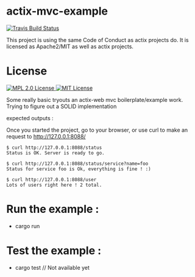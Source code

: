 # actix-mvc-example

  <a href="https://travis-ci.org/o0Ignition0o/actix-mvc-example">
      <img src="https://img.shields.io/travis/o0Ignition0o/actix-mvc-example/master.svg" alt="Travis Build Status">
  </a>


This project is using the same Code of Conduct as actix projects do.
It is licensed as Apache2/MIT as well as actix projects.
# License
<p>
  <a href="LICENSE-APACHE">
    <img
    src="https://img.shields.io/badge/license-apache2-green.svg" alt="MPL 2.0 License">
  </a>
  <a href="LICENSE-MIT">
    <img
    src="https://img.shields.io/badge/license-mit-blue.svg" alt="MIT License">
  </a>
</p>


Some really basic tryouts an actix-web mvc boilerplate/example work. Trying to figure out a SOLID implementation

expected outputs : 

Once you started the project, go to your browser, or use curl to make an request to http://127.0.0.1:8088/

```
$ curl http://127.0.0.1:8088/status                      
Status is OK. Server is ready to go.

$ curl http://127.0.0.1:8088/status/service?name=foo                             
Status for service foo is Ok, everything is fine ! :)

$ curl http://127.0.0.1:8088/user
Lots of users right here ! 2 total.
```

# Run the example : 
- cargo run

# Test the example :
- cargo test // Not available yet